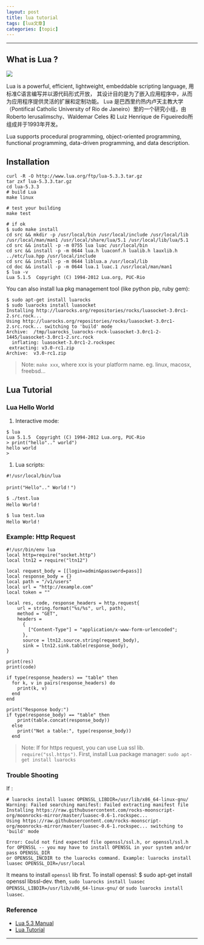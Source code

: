 ```yaml
---
layout: post
title: lua tutorial 
tags: [lua文章]
categories: [topic]
---
```

* * *

## What is Lua ?

![](https://wenchma.github.io//img/lua.png)

Lua is a powerful, efficient, lightweight, embeddable scripting language,
用标准C语言编写并以源代码形式开放， 其设计目的是为了嵌入应用程序中，从而为应用程序提供灵活的扩展和定制功能。 Lua
是巴西里约热内卢天主教大学（Pontifical Catholic University of Rio de
Janeiro）里的一个研究小组，由Roberto Ierusalimschy、Waldemar Celes 和 Luiz Henrique de
Figueiredo所组成并于1993年开发。

Lua supports procedural programming, object-oriented programming, functional
programming, data-driven programming, and data description.

## Installation

    
    
    curl -R -O http://www.lua.org/ftp/lua-5.3.3.tar.gz
    tar zxf lua-5.3.3.tar.gz
    cd lua-5.3.3
    # build Lua
    make linux
    
    # test your building
    make test
    
    # if ok
    $ sudo make install
    cd src && mkdir -p /usr/local/bin /usr/local/include /usr/local/lib /usr/local/man/man1 /usr/local/share/lua/5.1 /usr/local/lib/lua/5.1
    cd src && install -p -m 0755 lua luac /usr/local/bin
    cd src && install -p -m 0644 lua.h luaconf.h lualib.h lauxlib.h ../etc/lua.hpp /usr/local/include
    cd src && install -p -m 0644 liblua.a /usr/local/lib
    cd doc && install -p -m 0644 lua.1 luac.1 /usr/local/man/man1
    $ lua -v
    Lua 5.1.5  Copyright (C) 1994-2012 Lua.org, PUC-Rio
    

You can also install lua pkg management tool (like python pip, ruby gem):

    
    
    $ sudo apt-get install luarocks
    $ sudo luarocks install luasocket
    Installing http://luarocks.org/repositories/rocks/luasocket-3.0rc1-2.src.rock...
    Using http://luarocks.org/repositories/rocks/luasocket-3.0rc1-2.src.rock... switching to 'build' mode
    Archive:  /tmp/luarocks_luarocks-rock-luasocket-3.0rc1-2-1445/luasocket-3.0rc1-2.src.rock
      inflating: luasocket-3.0rc1-2.rockspec  
     extracting: v3.0-rc1.zip            
    Archive:  v3.0-rc1.zip
    

> Note: `make xxx`, where xxx is your platform name. eg. linux, macosx,
> freebsd…

## Lua Tutorial

### Lua Hello World

  1. Interactive mode:

    
    
    $ lua
    Lua 5.1.5  Copyright (C) 1994-2012 Lua.org, PUC-Rio
    > print("hello".." world")
    hello world
    >
    

  1. Lua scripts:

    
    
    #!/usr/local/bin/lua
    
    print("Hello".." World！")
    
    $ ./test.lua 
    Hello World！
    
    $ lua test.lua 
    Hello World！
    

### Example: Http Request

    
    
    #!/usr/bin/env lua
    local http=require("socket.http")
    local ltn12 = require("ltn12")
    
    local request_body = [[login=admin&password=pass]]
    local response_body = {}
    local path = "/v1/users"
    local url = "http://example.com"
    local token = ""
    
    local res, code, response_headers = http.request{
    	url = string.format("%s/%s", url, path),
    	method = "GET",
    	headers =
    	  {
    	  	["Content-Type"] = "application/x-www-form-urlencoded";
    	  },
    	  source = ltn12.source.string(request_body),
    	  sink = ltn12.sink.table(response_body),
    }
    
    print(res)
    print(code)
    
    if type(response_headers) == "table" then
      for k, v in pairs(response_headers) do
        print(k, v)
      end
    end
    
    print("Response body:")
    if type(response_body) == "table" then
        print(table.concat(response_body))
      else
        print("Not a table:", type(response_body))
      end
    

> Note: If for https request, you can use Lua ssl lib. `require("ssl.https")`.
> First, install Lua package manager: `sudo apt-get install luarocks`

### Trouble Shooting

If :

    
    
    # luarocks install luasec OPENSSL_LIBDIR=/usr/lib/x86_64-linux-gnu/
    Warning: Failed searching manifest: Failed extracting manifest file
    Installing https://raw.githubusercontent.com/rocks-moonscript-org/moonrocks-mirror/master/luasec-0.6-1.rockspec...
    Using https://raw.githubusercontent.com/rocks-moonscript-org/moonrocks-mirror/master/luasec-0.6-1.rockspec... switching to 'build' mode
    
    Error: Could not find expected file openssl/ssl.h, or openssl/ssl.h for OPENSSL -- you may have to install OPENSSL in your system and/or pass OPENSSL_DIR
    or OPENSSL_INCDIR to the luarocks command. Example: luarocks install luasec OPENSSL_DIR=/usr/local
    

It means to install `openssl` lib first. To install openssl: $ sudo apt-get
install openssl libssl-dev. then, `sudo luarocks install luasec
OPENSSL_LIBDIR=/usr/lib/x86_64-linux-gnu/` or `sudo luarocks install luasec`.

### Reference

  * [Lua 5.3 Manual](http://www.lua.org/manual/5.3/)
  * [Lua Tutorial](http://www.runoob.com/lua/lua-tutorial.html)

* * *